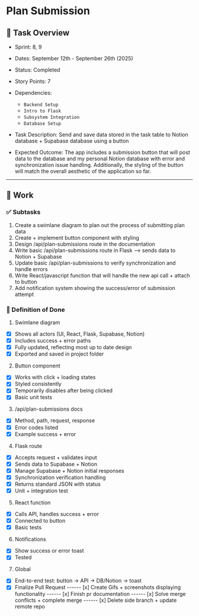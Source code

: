 # Plan Submission

## 📝 Task Overview
* Sprint: 8, 9
* Dates: September 12th - September 26th (2025)
* Status: Completed
* Story Points: 7
* Dependencies:
  * `Backend Setup`
  * `Intro to Flask`
  * `Subsystem Integration`
  * `Database Setup`

* Task Description: Send and save data stored in the task table to Notion database + Supabase database using a button
* Expected Outcome: The app includes a submission button that will post data to the database and my personal Notion database with error and synchronization issue handling. Additionally, the styling of the button will match the overall aesthetic of the application so far.

---

## 🔧 Work

### ✅ Subtasks
1. Create a swimlane diagram to plan out the process of submitting plan data
2. Create + implement button component with styling
3. Design /api/plan-submissions route in the documentation
4. Write basic /api/plan-submissions route in Flask --> sends data to Notion + Supabase
5. Update basic /api/plan-submissions to verify synchronization and handle errors
6. Write React/javascript function that will handle the new api call + attach to button
7. Add notification system showing the success/error of submission attempt

### 📘 Definition of Done
1. Swimlane diagram
- [x] Shows all actors (UI, React, Flask, Supabase, Notion)
- [x] Includes success + error paths
- [x] Fully updated, reflecting most up to date design
- [x] Exported and saved in project folder

2. Button component
- [x] Works with click + loading states
- [x] Styled consistently
- [x] Temporarily disables after being clicked
- [x] Basic unit tests

3. /api/plan-submissions docs
- [x] Method, path, request, response
- [x] Error codes listed
- [x] Example success + error

4. Flask route
- [x] Accepts request + validates input
- [x] Sends data to Supabase + Notion
- [x] Manage Supabase + Notion initial responses
- [x] Synchronization verification handling
- [x] Returns standard JSON with status
- [x] Unit + integration test

5. React function
- [x] Calls API, handles success + error
- [x] Connected to button
- [x] Basic tests

6. Notifications
- [x] Show success or error toast
- [x] Tested

7. Global
- [x] End-to-end test: button → API → DB/Notion → toast
- [x] Finalize Pull Request
------ [x] Create Gifs + screenshots displaying functionality
------ [x] Finish pr documentation
------ [x] Solve merge conflicts + complete merge
------ [x] Delete side branch + update remote repo